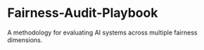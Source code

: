 # Fairness-Audit-Playbook
A methodology for evaluating AI systems across multiple fairness dimensions. 
